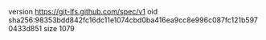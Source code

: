version https://git-lfs.github.com/spec/v1
oid sha256:98353bdd842fc16dc11e1074cbd0ba416ea9cc8e996c087fc121b5970433d851
size 1079
